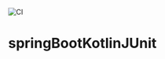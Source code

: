 ![CI](https://github.com/diskostu/springBootKotlinJUnit/workflows/CI/badge.svg)

# springBootKotlinJUnit

